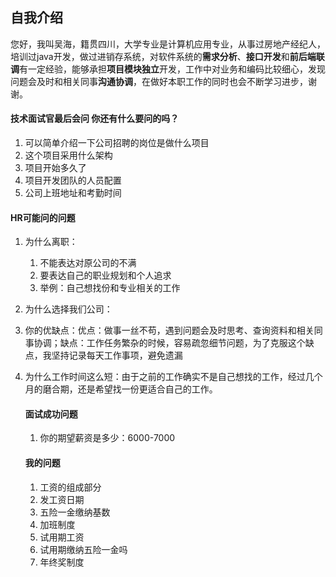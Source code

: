 ## 自我介绍



您好，我叫吴海，籍贯四川，大学专业是计算机应用专业，从事过房地产经纪人，培训过java开发，做过进销存系统，对软件系统的**需求分析**、**接口开发**和**前后端联调**有一定经验，能够承担**项目模块独立**开发，工作中对业务和编码比较细心，发现问题会及时和相关同事**沟通协调**，在做好本职工作的同时也会不断学习进步，谢谢。



#### 技术面试官最后会问 你还有什么要问的吗？

1. 可以简单介绍一下公司招聘的岗位是做什么项目
2. 这个项目采用什么架构
3. 项目开始多久了
4. 项目开发团队的人员配置
5. 公司上班地址和考勤时间

#### HR可能问的问题

1. 为什么离职：

   1. 不能表达对原公司的不满
   2. 要表达自己的职业规划和个人追求
   3. 举例：自己想找份和专业相关的工作

2. 为什么选择我们公司：

3. 你的优缺点：优点：做事一丝不苟，遇到问题会及时思考、查询资料和相关同事协调；缺点：工作任务繁杂的时候，容易疏忽细节问题，为了克服这个缺点，我坚持记录每天工作事项，避免遗漏

4. 为什么工作时间这么短：由于之前的工作确实不是自己想找的工作，经过几个月的磨合期，还是希望找一份更适合自己的工作。

   #### 面试成功问题

   1. 你的期望薪资是多少：6000-7000

   #### 我的问题

   1. 工资的组成部分
   2. 发工资日期
   3. 五险一金缴纳基数
   4. 加班制度
   5. 试用期工资
   6. 试用期缴纳五险一金吗
   7. 年终奖制度

   

